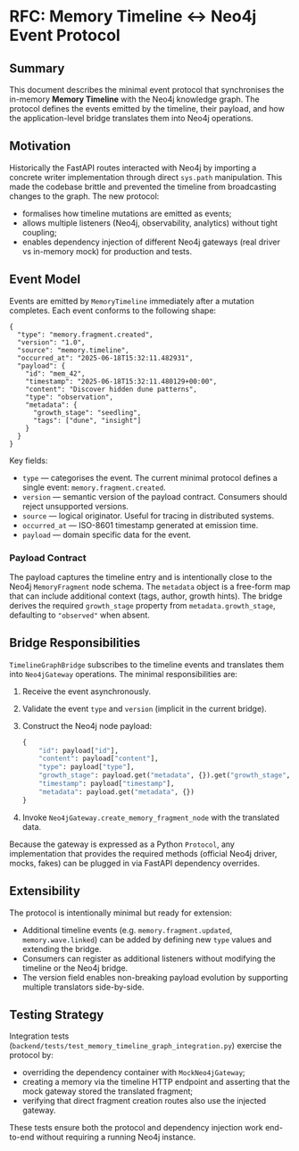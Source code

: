 # RFC: Memory Timeline ↔ Neo4j Event Protocol

## Summary

This document describes the minimal event protocol that synchronises the
in-memory **Memory Timeline** with the Neo4j knowledge graph. The protocol
defines the events emitted by the timeline, their payload, and how the
application-level bridge translates them into Neo4j operations.

## Motivation

Historically the FastAPI routes interacted with Neo4j by importing a concrete
writer implementation through direct `sys.path` manipulation. This made the
codebase brittle and prevented the timeline from broadcasting changes to the
graph. The new protocol:

* formalises how timeline mutations are emitted as events;
* allows multiple listeners (Neo4j, observability, analytics) without tight
  coupling;
* enables dependency injection of different Neo4j gateways (real driver vs
  in-memory mock) for production and tests.

## Event Model

Events are emitted by `MemoryTimeline` immediately after a mutation completes.
Each event conforms to the following shape:

```jsonc
{
  "type": "memory.fragment.created",
  "version": "1.0",
  "source": "memory.timeline",
  "occurred_at": "2025-06-18T15:32:11.482931",
  "payload": {
    "id": "mem_42",
    "timestamp": "2025-06-18T15:32:11.480129+00:00",
    "content": "Discover hidden dune patterns",
    "type": "observation",
    "metadata": {
      "growth_stage": "seedling",
      "tags": ["dune", "insight"]
    }
  }
}
```

Key fields:

* `type` — categorises the event. The current minimal protocol defines a single
  event: `memory.fragment.created`.
* `version` — semantic version of the payload contract. Consumers should reject
  unsupported versions.
* `source` — logical originator. Useful for tracing in distributed systems.
* `occurred_at` — ISO-8601 timestamp generated at emission time.
* `payload` — domain specific data for the event.

### Payload Contract

The payload captures the timeline entry and is intentionally close to the
Neo4j `MemoryFragment` node schema. The `metadata` object is a free-form map
that can include additional context (tags, author, growth hints). The bridge
derives the required `growth_stage` property from `metadata.growth_stage`,
defaulting to `"observed"` when absent.

## Bridge Responsibilities

`TimelineGraphBridge` subscribes to the timeline events and translates them into
`Neo4jGateway` operations. The minimal responsibilities are:

1. Receive the event asynchronously.
2. Validate the event `type` and `version` (implicit in the current bridge).
3. Construct the Neo4j node payload:

   ```python
   {
       "id": payload["id"],
       "content": payload["content"],
       "type": payload["type"],
       "growth_stage": payload.get("metadata", {}).get("growth_stage", "observed"),
       "timestamp": payload["timestamp"],
       "metadata": payload.get("metadata", {})
   }
   ```

4. Invoke `Neo4jGateway.create_memory_fragment_node` with the translated data.

Because the gateway is expressed as a Python `Protocol`, any implementation that
provides the required methods (official Neo4j driver, mocks, fakes) can be
plugged in via FastAPI dependency overrides.

## Extensibility

The protocol is intentionally minimal but ready for extension:

* Additional timeline events (e.g. `memory.fragment.updated`,
  `memory.wave.linked`) can be added by defining new `type` values and extending
  the bridge.
* Consumers can register as additional listeners without modifying the timeline
  or the Neo4j bridge.
* The version field enables non-breaking payload evolution by supporting
  multiple translators side-by-side.

## Testing Strategy

Integration tests (`backend/tests/test_memory_timeline_graph_integration.py`)
exercise the protocol by:

* overriding the dependency container with `MockNeo4jGateway`;
* creating a memory via the timeline HTTP endpoint and asserting that the mock
  gateway stored the translated fragment;
* verifying that direct fragment creation routes also use the injected gateway.

These tests ensure both the protocol and dependency injection work end-to-end
without requiring a running Neo4j instance.
